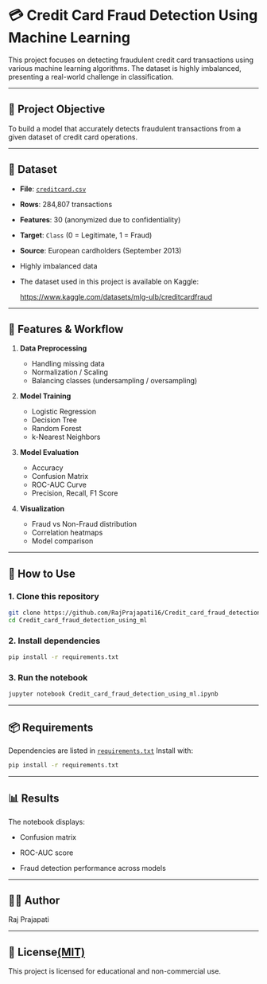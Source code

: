 # 💳 Credit Card Fraud Detection Using Machine Learning

This project focuses on detecting fraudulent credit card transactions using various machine learning algorithms. The dataset is highly imbalanced, presenting a real-world challenge in classification.

---

## 📌 Project Objective

To build a model that accurately detects fraudulent transactions from a given dataset of credit card operations.

---

## 📁 Dataset

- **File**: [`creditcard.csv`](https://www.kaggle.com/datasets/mlg-ulb/creditcardfraud)
- **Rows**: 284,807 transactions
- **Features**: 30 (anonymized due to confidentiality)
- **Target**: `Class` (0 = Legitimate, 1 = Fraud)
- **Source**: European cardholders (September 2013)
- Highly imbalanced data
- The dataset used in this project is available on Kaggle:

  https://www.kaggle.com/datasets/mlg-ulb/creditcardfraud

---

## 🚀 Features & Workflow

1. **Data Preprocessing**
   - Handling missing data
   - Normalization / Scaling
   - Balancing classes (undersampling / oversampling)

2. **Model Training**
   - Logistic Regression
   - Decision Tree
   - Random Forest
   - k-Nearest Neighbors

3. **Model Evaluation**
   - Accuracy
   - Confusion Matrix
   - ROC-AUC Curve
   - Precision, Recall, F1 Score

4. **Visualization**
   - Fraud vs Non-Fraud distribution
   - Correlation heatmaps
   - Model comparison

---

## 🧪 How to Use

### 1. Clone this repository
```bash
git clone https://github.com/RajPrajapati16/Credit_card_fraud_detection_using_ml.git
cd Credit_card_fraud_detection_using_ml
```
### 2. Install dependencies
```bash
pip install -r requirements.txt
```
### 3. Run the notebook
```bash
jupyter notebook Credit_card_fraud_detection_using_ml.ipynb
```

---

## 📦 Requirements

Dependencies are listed in [`requirements.txt`](requirements.txt) Install with:

```bash
pip install -r requirements.txt
```

---

## 📊 Results

The notebook displays:

- Confusion matrix

- ROC-AUC score

- Fraud detection performance across models

---

## 🙋‍♂️ Author

Raj Prajapati

---

## 📜 License[(MIT)](LICENSE)

This project is licensed for educational and non-commercial use.
